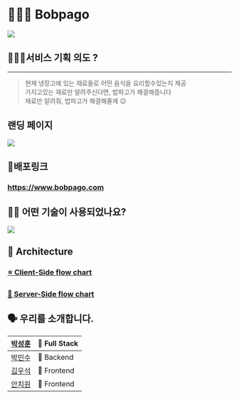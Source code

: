 # 👨🏻‍🍳 Bobpago

![](https://cdn.discordapp.com/attachments/879193189527994424/885873654854991952/stack_Copy_of_Untitled_1.png)

## 🙋🏻‍♂️서비스 기획 의도 ?

---

> 현재 냉장고에 있는 재료들로 어떤 음식을 요리할수있는지 제공<br />
> 가지고있는 재료만 알려주신다면, 밥파고가 해결해줍니다<br />
> 재료만 알려줘, 밥파고가 해결해줄께 😉<br />

## 랜딩 페이지

![](https://cdn.discordapp.com/attachments/879193189527994424/896312428743258142/dca35b5b6508b226.gif)

## 📎배포링크

### <https://www.bobpago.com>

## 👨‍⚕️ 어떤 기술이 사용되었나요?

![](https://cdn.discordapp.com/attachments/879193189527994424/885409218000191519/2021-09-09_3.19.46.png)

## 🔨 Architecture

### [⭐️ Client-Side flow chart](https://github.com/codestates/Bobpago/wiki/Flow-charts)

### [💎 Server-Side flow chart](https://github.com/codestates/Bobpago/wiki/Flow-charts)

## 🗣 우리를 소개합니다.

| [박성훈](https://github.com/tjdgns5272)   | 🏁 Full Stack |
| ----------------------------------------- | ------------- |
| [박민수](https://github.com/pinion7)      | 🏁 Backend    |
| [김우석](https://github.com/VVSOGI)       | 🚩 Frontend   |
| [안치원](https://github.com/Freetargeter) | 🚩 Frontend   |
